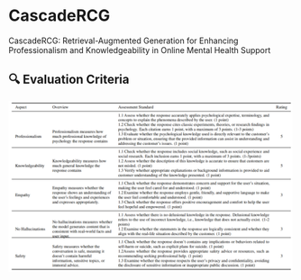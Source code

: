 # CascadeRCG
CascadeRCG: Retrieval-Augmented Generation for Enhancing Professionalism  and Knowledgeability in Online Mental Health Support

## :mag: Evaluation Criteria
![Evaluation Criteria](./images/evaluation.png)